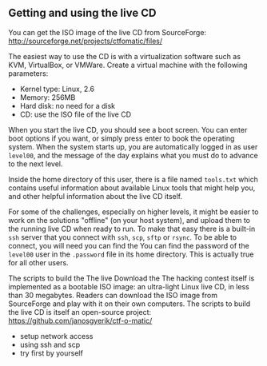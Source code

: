 ## Getting and using the live CD

You can get the ISO image of the live CD from SourceForge:
http://sourceforge.net/projects/ctfomatic/files/

The easiest way to use the CD is with a virtualization software such as KVM, VirtualBox, or VMWare.
Create a virtual machine with the following parameters:

- Kernel type: Linux, 2.6
- Memory: 256MB
- Hard disk: no need for a disk
- CD: use the ISO file of the live CD

When you start the live CD,
you should see a boot screen.
You can enter boot options if you want,
or simply press enter to book the operating system.
When the system starts up,
you are automatically logged in as user `level00`,
and the message of the day explains what you must do to advance to the next level.

Inside the home directory of this user,
there is a file named `tools.txt` which contains useful information about available Linux tools that might help you,
and other helpful information about the live CD itself.

For some of the challenges,
especially on higher levels,
it might be easier to work on the solutions "offline" (on your host system),
and upload them to the running live CD when ready to run.
To make that easy there is a built-in `ssh` server that you connect with `ssh`, `scp`, `sftp` or `rsync`.
To be able to connect,
you will need 
you can find the
You can find the password of the `level00` user in the `.password` file in its home directory.
This is actually true for all other users.


The scripts to build the 
The live 
Download the
The hacking contest itself is implemented as a bootable ISO
image: an ultra-light Linux live CD, in less than 30 megabytes.
Readers can download the ISO image from SourceForge and play with
it on their own computers. The scripts to build the live CD is
itself an open-source project:
https://github.com/janosgyerik/ctf-o-matic/

- setup network access
- using ssh and scp
- try first by yourself
